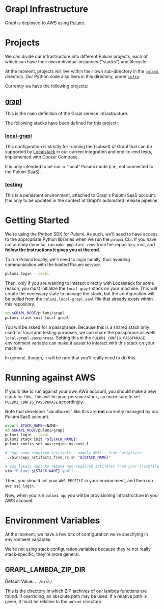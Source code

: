 # Grapl Infrastructure

Grapl is deployed to AWS using [Pulumi][pulumi].

# Projects

We can divide our infrastructure into different Pulumi projects, each of which
can have their own individual instances ("stacks") and lifecycle.

At the moment, projects will live within their own sub-directory in the
[`pulumi`](./) directory. Our Python code also lives in this directory, under
[`infra`](./infra).

Currently we have the following projects:

## [grapl](./grapl)

This is the main definition of the Grapl service infrastructure.

The following stacks have been defined for this project:

### [local-grapl](./grapl/Pulumi.local-grapl.yaml)

This configuration is strictly for running the (subset) of Grapl that can be
supported by [Localstack][ls] in our current integration and end-to-end tests,
implemented with Docker Compose.

It is only intended to be run in "local" Pulumi mode (i.e., not connected to the
Pulumi SaaS).

### [testing](./grapl/Pulumi.testing.yaml)

This is a persistent environment, attached to Grapl's Pulumi SaaS account. It is
only to be updated in the context of Grapl's automated release pipeline.

# Getting Started

We're using the Python SDK for Pulumi. As such, we'll need to have access to the
appropriate Python libraries when we run the `pulumi` CLI. If you have not
already done so, run `make populate-venv` from the repository root, and **follow
the instructions it gives you at the end.**

To run Pulumi locally, we'll need to login locally, thus avoiding communication
with the hosted Pulumi service.

```sh
pulumi login --local
```

Then, only if you are wanting to interact directly with Localstack for some
reason, you must initialize the `local-grapl` stack on your machine. This will
create the necessary state to manage the stack, but the configuration will be
pulled from the `Pulumi.local-grapl.yaml` file that already exists within this
repository.

```sh
cd $GRAPL_ROOT/pulumi/grapl
pulumi stack init local-grapl
```

You will be asked for a passphrase. Because this is a shared stack only used for
local and testing purposes, we can share the passphrase as well:
`local-grapl-passphrase`. Setting this in the `PULUMI_CONFIG_PASSPHRASE`
environment variable can make it easier to interact with this stack on your
machine.

In general, though, it will be rare that you'll really need to do this.

# Running against AWS

If you'd like to run against your own AWS account, you should make a new stack
for this. This will be your personal stack, so make sure to set
`PULUMI_CONFIG_PASSPHRASE` accordingly.

Note that developer "sandboxes" like this are **not** currently managed by our
Pulumi SaaS account.

```sh
export STACK_NAME=<NAME>
cd $GRAPL_ROOT/pulumi/grapl
pulumi login --local
pulumi stack init "${STACK_NAME}"
pulumi config set aws:region us-east-1

# Copy some required artifacts - namely AMIs - from `origin/rc`
../bin/copy_artifacts_from_rc.sh "${STACK_NAME}"

# You likely want to remove non-required artifacts from your stackfile now
vim "Pulumi.${STACK_NAME}.yaml"
```

Then, you should set your `AWS_PROFILE` in your environment, and then run
`aws sso login`.

Now, when you run `pulumi up`, you will be provisioning infrastructure in your
AWS account.

# Environment Variables

At the moment, we have a few bits of configuration we're specifying in
environment variables.

We're not using stack configuration variables because they're not really
stack-specific; they're more general.

## GRAPL_LAMBDA_ZIP_DIR

Default Value: `../dist/`

This is the directory in which ZIP archives of our lambda functions are found.
If overriding, an absolute path may be used. If a relative path is given, it
must be relative to the `pulumi` directory.

[pulumi]: https://pulumi.com
[ls]: https://localstack.cloud/
